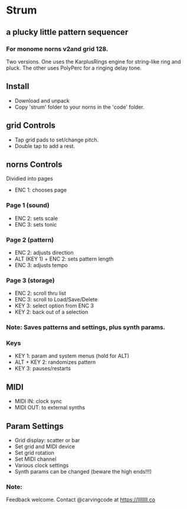 # Strum
## a plucky little pattern sequencer

### For monome norns v2and grid 128.

Two versions.  One uses the KarplusRings engine for string-like ring and pluck.  The other uses PolyPerc for a ringing delay tone.

## Install

- Download and unpack
- Copy 'strum' folder to your norns in the 'code' folder.

## grid Controls

- Tap grid pads to set/change pitch.
- Double tap to add a rest.

## norns Controls

Dividied into pages

- ENC 1: chooses page

### Page 1 (sound)

- ENC 2: sets scale
- ENC 3: sets tonic

### Page 2 (pattern)

- ENC 2: adjusts direction
- ALT (KEY 1) + ENC 2: sets pattern length
- ENC 3: adjusts tempo

### Page 3 (storage)

- ENC 2: scroll thru list
- ENC 3: scroll to Load/Save/Delete
- KEY 3: select option from ENC 3
- KEY 2: back out of a selection

### Note: Saves patterns and settings, plus synth params.

### Keys
- KEY 1: param and system menus (hold for ALT)
- ALT + KEY 2: randomizes pattern
- KEY 3: pauses/restarts

## MIDI

- MIDI IN: clock sync
- MIDI OUT: to external synths

## Param Settings

- Grid display: scatter or bar
- Set grid and MIDI device
- Set grid rotation
- Set MIDI channel
- Various clock settings
- Synth params can be changed (beware the high ends!!!)


### Note:

Feedback welcome. Contact @carvingcode at https://llllllll.co
